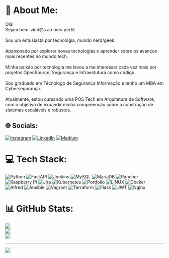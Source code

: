 # 💫 About Me:
Olá!<br>Sejam bem-vind@s ao meu perfil.<br><br>Sou um entusiasta por tecnologia, mundo nerd/geek. <br><br>Apaixonado por explorar novas tecnologias e aprender sobre os avanços mais recentes no mundo tech. <br><br>Minha paixão por tecnologia me levou a me interessar cada vez mais por projetos OpenSource, Segurança e Infraestutura como código.<br><br>Sou graduado em Técnologo de Segurança Informação e tenho um MBA em Cybersegurança.<br><br>Atualmente, estou cursando uma POS Tech em Arquitetura de Software, com o objetivo de expandir minha compreensão sobre a construção de sistemas escaláveis e robustos.


## 🌐 Socials:
[![Instagram](https://img.shields.io/badge/Instagram-%23E4405F.svg?logo=Instagram&logoColor=white)](https://instagram.com/geek_ariel) [![LinkedIn](https://img.shields.io/badge/LinkedIn-%230077B5.svg?logo=linkedin&logoColor=white)](https://linkedin.com/in/amaralariel) [![Medium](https://img.shields.io/badge/Medium-12100E?logo=medium&logoColor=white)](https://medium.com/@amaral.ariel95) 

# 💻 Tech Stack:
![Python](https://img.shields.io/badge/python-3670A0?style=for-the-badge&logo=python&logoColor=ffdd54) ![FastAPI](https://img.shields.io/badge/FastAPI-005571?style=for-the-badge&logo=fastapi) ![Jenkins](https://img.shields.io/badge/jenkins-%232C5263.svg?style=for-the-badge&logo=jenkins&logoColor=white) ![MySQL](https://img.shields.io/badge/mysql-%2300f.svg?style=for-the-badge&logo=mysql&logoColor=white) ![MariaDB](https://img.shields.io/badge/MariaDB-003545?style=for-the-badge&logo=mariadb&logoColor=white) ![Rancher](https://img.shields.io/badge/rancher-%230075A8.svg?style=for-the-badge&logo=rancher&logoColor=white) ![Raspberry Pi](https://img.shields.io/badge/-RaspberryPi-C51A4A?style=for-the-badge&logo=Raspberry-Pi) ![Jira](https://img.shields.io/badge/jira-%230A0FFF.svg?style=for-the-badge&logo=jira&logoColor=white) ![Kubernetes](https://img.shields.io/badge/kubernetes-%23326ce5.svg?style=for-the-badge&logo=kubernetes&logoColor=white) ![Portfolio](https://img.shields.io/badge/Portfolio-%23000000.svg?style=for-the-badge&logo=firefox&logoColor=#FF7139) ![LINUX](https://img.shields.io/badge/Linux-FCC624?style=for-the-badge&logo=linux&logoColor=black) ![Docker](https://img.shields.io/badge/docker-%230db7ed.svg?style=for-the-badge&logo=docker&logoColor=white) ![Alfred](https://img.shields.io/badge/alfred-%235C1F87.svg?style=for-the-badge&logo=alfred) ![Ansible](https://img.shields.io/badge/ansible-%231A1918.svg?style=for-the-badge&logo=ansible&logoColor=white) ![Vagrant](https://img.shields.io/badge/vagrant-%231563FF.svg?style=for-the-badge&logo=vagrant&logoColor=white) ![Terraform](https://img.shields.io/badge/terraform-%235835CC.svg?style=for-the-badge&logo=terraform&logoColor=white) ![Flask](https://img.shields.io/badge/flask-%23000.svg?style=for-the-badge&logo=flask&logoColor=white) ![JWT](https://img.shields.io/badge/JWT-black?style=for-the-badge&logo=JSON%20web%20tokens) ![Nginx](https://img.shields.io/badge/nginx-%23009639.svg?style=for-the-badge&logo=nginx&logoColor=white)
# 📊 GitHub Stats:
![](https://github-readme-stats.vercel.app/api?username=arielamaral&theme=blue-green&hide_border=true&include_all_commits=true&count_private=true)<br/>
![](https://github-readme-streak-stats.herokuapp.com/?user=arielamaral&theme=blue-green&hide_border=true)<br/>
![](https://github-readme-stats.vercel.app/api/top-langs/?username=arielamaral&theme=blue-green&hide_border=true&include_all_commits=true&count_private=true&layout=compact)

---
[![](https://visitcount.itsvg.in/api?id=arielamaral&icon=2&color=0)](https://visitcount.itsvg.in)

